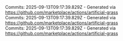 Commits: 2025-09-13T09:17:39.829Z - Generated via https://github.com/marketplace/actions/artificial-grass
<br>
Commits: 2025-09-13T09:17:39.829Z - Generated via https://github.com/marketplace/actions/artificial-grass
<br>
Commits: 2025-09-13T09:17:39.829Z - Generated via https://github.com/marketplace/actions/artificial-grass
<br>
